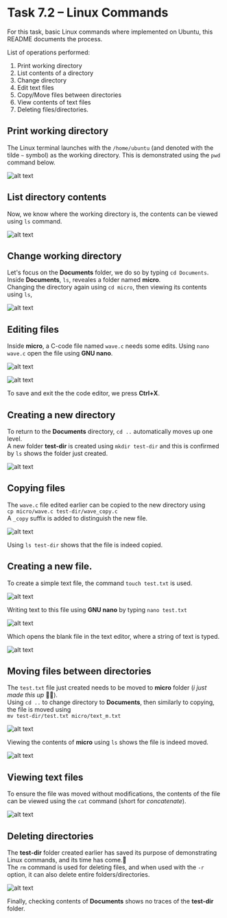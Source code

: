 # Task 7.2 – Linux Commands
For this task, basic Linux commands where implemented on Ubuntu, this README documents the process.

List of operations performed:  
1. Print working directory
2. List contents of a directory
3. Change directory
4. Edit text files
5. Copy/Move files between directories
6. View contents of text files
7. Deleting files/directories.

## Print working directory

The Linux terminal launches with the `/home/ubuntu` (and denoted with the tilde `~` symbol) as the working directory. This is demonstrated using the `pwd` command below.

![alt text](01.png)

## List directory contents

Now, we know where the working directory is, the contents can be viewed using `ls` command.

![alt text](02.png)

## Change working directory

Let's focus on the **Documents** folder, we do so by typing ` cd Documents `.  
Inside **Documents**, ` ls `, reveales a folder named **micro**.  
Changing the directory again using ` cd micro `, then viewing its contents using ` ls `,

![alt text](03.png)

## Editing files
Inside **micro**, a C-code file named `wave.c`  needs some edits.
Using `nano wave.c` open the file using **GNU nano**.

![alt text](04.png)

![alt text](05.png)

To save and exit the the code editor, we press  **Ctrl+X**.

## Creating a new directory

To return to the **Documents** directory, ` cd .. ` automatically moves up one level.  
A new folder **test-dir** is created using ` mkdir test-dir ` and this is confirmed by ` ls ` shows the folder just created.

![alt text](06.png)

## Copying files

The `wave.c` file edited earlier can be copied to the new directory using  
`` cp micro/wave.c test-dir/wave_copy.c ``  
A `_copy` suffix is added to distinguish the new file.  

![alt text](07.png)

Using ` ls test-dir ` shows that the file is indeed copied.

## Creating a new file.

To create a simple text file, the command `touch test.txt` is used.

![alt text](08.png)

Writing text to this file using **GNU nano** by typing ` nano test.txt `  

![alt text](09.png)

Which opens the blank file in the text editor, where a string of text is typed.  

![alt text](10.png)

## Moving files between directories
The `test.txt` file just created needs to be moved to **micro** folder (*i just made this up* 🤷‍♂️).  
Using `cd ..` to change directory to **Documents**, then similarly to copying, the file is moved using  
`` mv test-dir/test.txt micro/text_m.txt ``

![alt text](11.png)

Viewing the contents of **micro** using `ls` shows the file is indeed moved.

![alt text](12.png)

## Viewing text files

To ensure the file was moved without modifications, the contents of the file can be viewed using the `cat` command (short for *concatenate*). 

![alt text](13.png)

## Deleting directories

The **test-dir** folder created earlier has saved its purpose of demonstrating Linux commands, and its time has come.🔪  
The ` rm ` command is used for deleting files, and when used with the `-r` option, it can also delete entire folders/directories.

![alt text](14.png)

Finally, checking contents of **Documents** shows no traces of the **test-dir** folder.